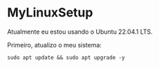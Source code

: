 # MyLinuxSetup

Atualmente eu estou usando o Ubuntu 22.04.1 LTS.

Primeiro, atualizo o meu sistema:

```
sudo apt update && sudo apt upgrade -y
```

